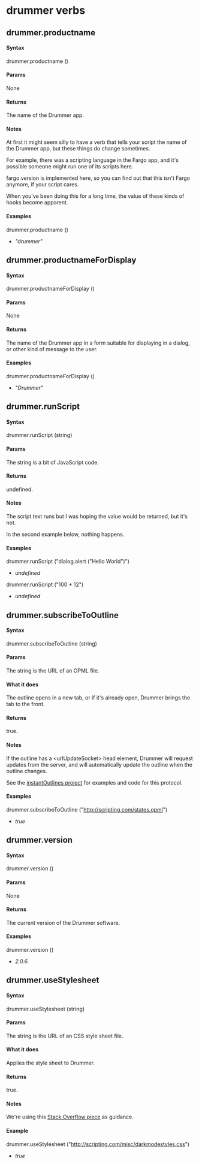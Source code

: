 
# drummer verbs
## drummer.productname
#### Syntax
drummer.productname ()

#### Params
None

#### Returns
The name of the Drummer app.

#### Notes
At first it might seem silly to have a verb that tells your script the name of the Drummer app, but these things do change sometimes. 

For example, there was a scripting language in the Fargo app, and it's possible someone might run one of its scripts here. 

fargo.version is implemented here, so you can find out that this isn't Fargo anymore, if your script cares. 

When you've been doing this for a long time, the value of these kinds of hooks become apparent. 

#### Examples
drummer.productname ()

- *"drummer"*

## drummer.productnameForDisplay
#### Syntax
drummer.productnameForDisplay ()

#### Params
None

#### Returns
The name of the Drummer app in a form suitable for displaying in a dialog, or other kind of message to the user.

#### Examples
drummer.productnameForDisplay ()

- *"Drummer"*

## drummer.runScript
#### Syntax
drummer.runScript (string)

#### Params
The string is a bit of JavaScript code.

#### Returns
undefined.

#### Notes
The script text runs but I was hoping the value would be returned, but it's not.

In the second example below, nothing happens. 

#### Examples
drummer.runScript ("dialog.alert (\"Hello World\")")

- *undefined*

drummer.runScript ("100 * 12")

- *undefined*

## drummer.subscribeToOutline
#### Syntax
drummer.subscribeToOutline (string)

#### Params
The string is the URL of an OPML file.

#### What it does
The outline opens in a new tab, or if it's already open, Drummer brings the tab to the front.

#### Returns
true.

#### Notes
If the outline has a &lt;urlUpdateSocket> head element, Drummer will request updates from the server, and will automatically update the outline when the outline changes.

See the <a href="https://github.com/scripting/instantOutlines">instantOutlines project</a> for examples and code for this protocol. 

#### Examples
drummer.subscribeToOutline ("http://scripting.com/states.opml")

- *true*

## drummer.version
#### Syntax
drummer.version ()

#### Params
None

#### Returns
The current version of the Drummer software.

#### Examples
drummer.version ()

- *2.0.6*

## drummer.useStylesheet
#### Syntax
drummer.useStylesheet (string)

#### Params
The string is the URL of an CSS style sheet file.

#### What it does
Applies the style sheet to Drummer.

#### Returns
true.

#### Notes
We're using this <a href="https://stackoverflow.com/questions/14028113/load-different-css-stylesheet-with-javascript">Stack Overflow piece</a> as guidance. 

#### Example
drummer.useStylesheet ("http://scripting.com/misc/darkmodestyles.css")

- *true*

